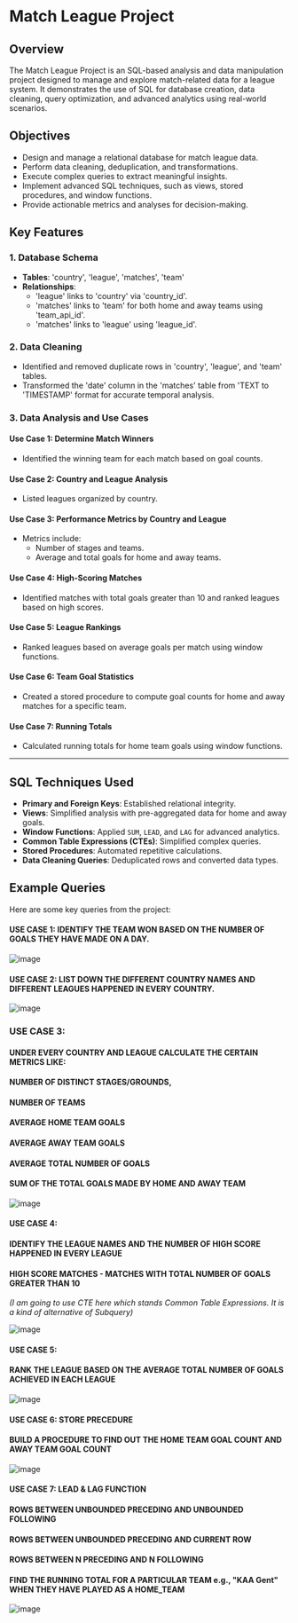 # Match League Project

## Overview
The Match League Project is an SQL-based analysis and data manipulation project designed to manage and explore match-related data for a league system.
It demonstrates the use of SQL for database creation, data cleaning, query optimization, and advanced analytics using real-world scenarios.

## Objectives
- Design and manage a relational database for match league data.
- Perform data cleaning, deduplication, and transformations.
- Execute complex queries to extract meaningful insights.
- Implement advanced SQL techniques, such as views, stored procedures, and window functions.
- Provide actionable metrics and analyses for decision-making.


## Key Features

### 1. **Database Schema**
- **Tables**: 'country', 'league', 'matches', 'team'
- **Relationships**:
  - 'league' links to 'country' via 'country_id'.
  - 'matches' links to 'team' for both home and away teams using 'team_api_id'.
  - 'matches' links to 'league' using 'league_id'.

### 2. **Data Cleaning**
- Identified and removed duplicate rows in 'country', 'league', and 'team' tables.
- Transformed the 'date' column in the 'matches' table from 'TEXT to 'TIMESTAMP' format for accurate temporal analysis.

### 3. **Data Analysis and Use Cases**
#### **Use Case 1**: Determine Match Winners
- Identified the winning team for each match based on goal counts.

#### **Use Case 2**: Country and League Analysis
- Listed leagues organized by country.

#### **Use Case 3**: Performance Metrics by Country and League
- Metrics include:
  - Number of stages and teams.
  - Average and total goals for home and away teams.

#### **Use Case 4**: High-Scoring Matches
- Identified matches with total goals greater than 10 and ranked leagues based on high scores.

#### **Use Case 5**: League Rankings
- Ranked leagues based on average goals per match using window functions.

#### **Use Case 6**: Team Goal Statistics
- Created a stored procedure to compute goal counts for home and away matches for a specific team.

#### **Use Case 7**: Running Totals
- Calculated running totals for home team goals using window functions.

---

## SQL Techniques Used
- **Primary and Foreign Keys**: Established relational integrity.
- **Views**: Simplified analysis with pre-aggregated data for home and away goals.
- **Window Functions**: Applied `SUM`, `LEAD`, and `LAG` for advanced analytics.
- **Common Table Expressions (CTEs)**: Simplified complex queries.
- **Stored Procedures**: Automated repetitive calculations.
- **Data Cleaning Queries**: Deduplicated rows and converted data types.

## Example Queries
Here are some key queries from the project:
#### USE CASE 1: IDENTIFY THE TEAM WON BASED ON THE NUMBER OF GOALS THEY HAVE MADE ON A DAY.

![image](https://github.com/user-attachments/assets/b22db044-8aa7-48bd-9e75-6779462d903d)  

#### USE CASE 2: LIST DOWN THE DIFFERENT COUNTRY NAMES AND DIFFERENT LEAGUES HAPPENED IN EVERY COUNTRY.

![image](https://github.com/user-attachments/assets/d34bf465-8302-4b34-bdd8-c6e3155dc88f)  

### USE CASE 3:
#### UNDER EVERY COUNTRY AND LEAGUE CALCULATE THE CERTAIN METRICS LIKE:
#### NUMBER OF DISTINCT STAGES/GROUNDS,
#### NUMBER OF TEAMS
#### AVERAGE HOME TEAM GOALS
#### AVERAGE AWAY TEAM GOALS
#### AVERAGE TOTAL NUMBER OF GOALS
#### SUM OF THE TOTAL GOALS MADE BY HOME AND AWAY TEAM

![image](https://github.com/user-attachments/assets/67f52797-bf78-4264-9d26-a151d4c3f030)  

#### USE CASE 4:  
#### IDENTIFY THE LEAGUE NAMES AND THE NUMBER OF HIGH SCORE HAPPENED IN EVERY LEAGUE  
#### HIGH SCORE MATCHES - MATCHES WITH TOTAL NUMBER OF GOALS GREATER THAN 10  
_(I am going to use CTE here which stands Common Table Expressions. It is a kind of alternative of Subquery)_

![image](https://github.com/user-attachments/assets/dff3f761-3dfd-43d7-b2f1-fd75da37ae78)  

#### USE CASE 5:  
#### RANK THE LEAGUE BASED ON THE AVERAGE TOTAL NUMBER OF GOALS ACHIEVED IN EACH LEAGUE  

![image](https://github.com/user-attachments/assets/053f496d-bb25-4d58-a511-e70c989a1b5e)

#### USE CASE 6: STORE PRECEDURE  
#### BUILD A PROCEDURE TO FIND OUT THE HOME TEAM GOAL COUNT AND AWAY TEAM GOAL COUNT  

![image](https://github.com/user-attachments/assets/b77642aa-05e1-47a5-b311-fed158575f72)  

#### USE CASE 7: LEAD & LAG FUNCTION
#### ROWS BETWEEN UNBOUNDED PRECEDING AND UNBOUNDED FOLLOWING
#### ROWS BETWEEN UNBOUNDED PRECEDING AND CURRENT ROW
#### ROWS BETWEEN N PRECEDING AND N FOLLOWING  
#### FIND THE RUNNING TOTAL FOR A PARTICULAR TEAM e.g., "KAA Gent" WHEN THEY HAVE PLAYED AS A HOME_TEAM

![image](https://github.com/user-attachments/assets/0a128129-032e-4d26-8716-8cb4d730cd27)

